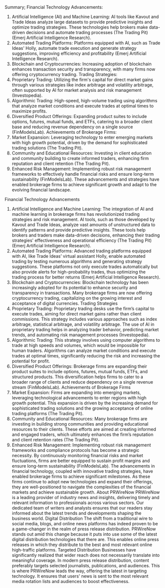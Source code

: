 Summary; 
Financial Technology Advancements:
1.	Artificial Intelligence (AI) and Machine Learning: AI tools like Kavout and Trade Ideas analyze large datasets to provide predictive insights and optimize trading strategies. These technologies help brokers make data-driven decisions and automate trading processes (The Trading Pit) (Emerj Artificial Intelligence Research).
2.	Automated Trading Platforms: Platforms equipped with AI, such as Trade Ideas' Holly, automate trade execution and generate strategy suggestions, improving efficiency and profitability (Emerj Artificial Intelligence Research).
3.	Blockchain and Cryptocurrencies: Increasing adoption of blockchain enhances transaction security and transparency, with many firms now offering cryptocurrency trading.
Trading Strategies:
1.	Proprietary Trading: Utilizing the firm's capital for direct market gains through various strategies like index arbitrage and volatility arbitrage, often supported by AI for market analysis and risk management (Investopedia).
2.	Algorithmic Trading: High-speed, high-volume trading using algorithms that analyze market conditions and execute trades at optimal times to maximize profits.
3.	Diversified Product Offerings: Expanding product suites to include options, futures, mutual funds, and ETFs, catering to a broader client base and reducing revenue dependency on a single source (FinModelsLab).
Achievements of Brokerage Firms:
1.	Market Expansion: Leveraging technology to enter emerging markets with high growth potential, driven by the demand for sophisticated trading solutions (The Trading Pit).
2.	Community and Educational Resources: Investing in client education and community building to create informed traders, enhancing firm reputation and client retention (The Trading Pit).
3.	Enhanced Risk Management: Implementing robust risk management frameworks to effectively handle financial risks and ensure long-term sustainability (FinModelsLab).
These advancements and strategies have enabled brokerage firms to achieve significant growth and adapt to the evolving financial landscape.


Financial Technology Advancements
1.	Artificial Intelligence and Machine Learning: The integration of AI and machine learning in brokerage firms has revolutionized trading strategies and risk management. AI tools, such as those developed by Kavout and Trade Ideas, analyze vast amounts of unstructured data to identify patterns and provide predictive insights. These tools help brokers and traders make data-driven decisions, enhancing their trading strategies' effectiveness and operational efficiency (The Trading Pit) (Emerj Artificial Intelligence Research).
2.	Automated Trading Platforms: Advanced trading platforms equipped with AI, like Trade Ideas’ virtual assistant Holly, enable automated trading by testing numerous algorithms and generating strategy suggestions. These platforms not only execute trades automatically but also provide alerts for high-probability trades, thus optimizing the trading process for better returns (Emerj Artificial Intelligence Research).
3.	Blockchain and Cryptocurrencies: Blockchain technology has been increasingly adopted for its potential to enhance security and transparency in transactions. Many brokerage firms are now offering cryptocurrency trading, capitalizing on the growing interest and acceptance of digital currencies.
Trading Strategies
1.	Proprietary Trading: Proprietary trading desks use the firm’s capital to execute trades, aiming for direct market gains rather than client commissions. This strategy includes various approaches such as index arbitrage, statistical arbitrage, and volatility arbitrage. The use of AI in proprietary trading helps in analyzing trader behavior, predicting market trends, and automating risk management processes (Investopedia).
2.	Algorithmic Trading: This strategy involves using computer algorithms to trade at high speeds and volumes, which would be impossible for human traders. Algorithms can analyze market conditions and execute trades at optimal times, significantly reducing the risk and increasing the potential for profit.
3.	Diversified Product Offerings: Brokerage firms are expanding their product suites to include options, futures, mutual funds, ETFs, and structured products. This diversification helps firms to cater to a broader range of clients and reduce dependency on a single revenue stream (FinModelsLab).
Achievements of Brokerage Firms
1.	Market Expansion: Firms are expanding into emerging markets, leveraging technological advancements to enter regions with high growth potential. This expansion is driven by the increasing demand for sophisticated trading solutions and the growing acceptance of online trading platforms (The Trading Pit).
2.	Community and Educational Resources: Many brokerage firms are investing in building strong communities and providing educational resources to their clients. These efforts are aimed at creating informed and engaged traders, which ultimately enhances the firm’s reputation and client retention rates (The Trading Pit).
3.	Enhanced Risk Management: Implementing robust risk management frameworks and compliance protocols has become a strategic necessity. By continuously monitoring financial risks and market fluctuations, firms are better equipped to sustain profit margins and ensure long-term sustainability (FinModelsLab).
The advancements in financial technology, coupled with innovative trading strategies, have enabled brokerage firms to achieve significant milestones. As these firms continue to adopt new technologies and expand their offerings, they are well-positioned to navigate the complexities of the financial markets and achieve sustainable growth.
About PRWireNow
PRWireNow is a leading provider of industry news and insights, delivering timely and relevant information to professionals across various sectors. Our dedicated team of writers and analysts ensures that our readers stay informed about the latest trends and developments shaping the business world.
Digital Distribution
The shift from a traditional wire to social media, blogs, and online news platforms has indeed proven to be a game-changer in the realm of press release distribution. PRWireNow stands out amid this change because it puts into use some of the latest digital distribution technologies that there are. This enables online press releases in which they distribute to the best and most relevant online high-traffic platforms.
Targeted Distribution
Businesses have significantly realized that wider reach does not necessarily translate into meaningful coverage. In modern press release distribution, content preferably targets selected journalists, publications, and audiences. This is where PRWireNow leads the way, offering the latest in targeting technology. It ensures that users' news is sent to the most relevant media rotation lists and audiences to boost effectiveness.
